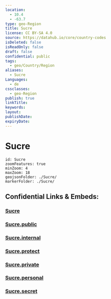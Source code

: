```yaml
---
location:
  - 10.4
  - -63.7
type: geo-Region
title: Sucre
license: CC BY-SA 4.0
source: https://datahub.io/core/country-codes
isDeleted: false
isReadOnly: false
draft: false
confidential: public
tags:
  - geo/Country/Region
aliases:
  - Sucre
Languages:
  - de
cssclasses:
  - geo-Region
publish: true
linkTitle:
keywords:
layout:
publishDate:
expiryDate:
---
```


# Sucre

```leaflet
id: Sucre
zoomFeatures: true 
minZoom: 4 
maxZoom: 18
geojsonFolder: ./Sucre/
markerFolder: ./Sucre/
```


## Confidential Links & Embeds: 

### [Sucre](/_Standards/Earth/Continent/America~South/Venezuela/States~Venezuela/Sucre.md) 

### [Sucre.public](/_public/Earth/Continent/America~South/Venezuela/States~Venezuela/Sucre.public.md) 

### [Sucre.internal](/_internal/Earth/Continent/America~South/Venezuela/States~Venezuela/Sucre.internal.md) 

### [Sucre.protect](/_protect/Earth/Continent/America~South/Venezuela/States~Venezuela/Sucre.protect.md) 

### [Sucre.private](/_private/Earth/Continent/America~South/Venezuela/States~Venezuela/Sucre.private.md) 

### [Sucre.personal](/_personal/Earth/Continent/America~South/Venezuela/States~Venezuela/Sucre.personal.md) 

### [Sucre.secret](/_secret/Earth/Continent/America~South/Venezuela/States~Venezuela/Sucre.secret.md)

